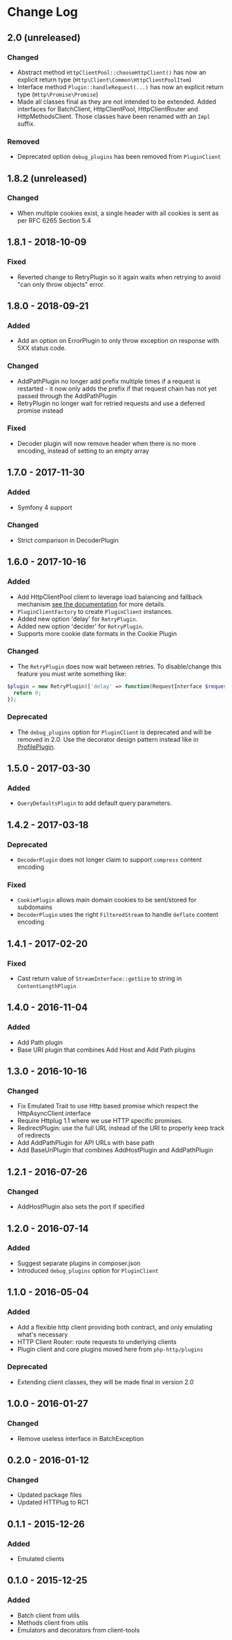 # Change Log

## 2.0 (unreleased)

### Changed
- Abstract method `HttpClientPool::chooseHttpClient()` has now an explicit return type (`Http\Client\Common\HttpClientPoolItem`)
- Interface method `Plugin::handleRequest(...)` has now an explicit return type (`Http\Promise\Promise`)
- Made all classes final as they are not intended to be extended. 
  Added interfaces for BatchClient, HttpClientPool, HttpClientRouter and HttpMethodsClient.
  Those classes have been renamed with an `Impl` suffix.

### Removed
- Deprecated option `debug_plugins` has been removed from `PluginClient`

## 1.8.2 (unreleased)

### Changed

- When multiple cookies exist, a single header with all cookies is sent as per RFC 6265 Section 5.4

## 1.8.1 - 2018-10-09

### Fixed

- Reverted change to RetryPlugin so it again waits when retrying to avoid "can only throw objects" error.

## 1.8.0 - 2018-09-21

### Added

 - Add an option on ErrorPlugin to only throw exception on response with 5XX status code.

### Changed

- AddPathPlugin no longer add prefix multiple times if a request is restarted - it now only adds the prefix if that request chain has not yet passed through the AddPathPlugin
- RetryPlugin no longer wait for retried requests and use a deferred promise instead

### Fixed

- Decoder plugin will now remove header when there is no more encoding, instead of setting to an empty array


## 1.7.0 - 2017-11-30

### Added 

- Symfony 4 support

### Changed

- Strict comparison in DecoderPlugin

## 1.6.0 - 2017-10-16

### Added

- Add HttpClientPool client to leverage load balancing and fallback mechanism [see the documentation](http://docs.php-http.org/en/latest/components/client-common.html) for more details.
- `PluginClientFactory` to create `PluginClient` instances.
- Added new option 'delay' for `RetryPlugin`.
- Added new option 'decider' for `RetryPlugin`.
- Supports more cookie date formats in the Cookie Plugin

### Changed

- The `RetryPlugin` does now wait between retries. To disable/change this feature you must write something like: 
 
```php
$plugin = new RetryPlugin(['delay' => function(RequestInterface $request, Exception $e, $retries) { 
  return 0; 
}); 
```

### Deprecated

- The `debug_plugins` option for `PluginClient` is deprecated and will be removed in 2.0. Use the decorator design pattern instead like in [ProfilePlugin](https://github.com/php-http/HttplugBundle/blob/de33f9c14252f22093a5ec7d84f17535ab31a384/Collector/ProfilePlugin.php).

## 1.5.0 - 2017-03-30

### Added

- `QueryDefaultsPlugin` to add default query parameters.

## 1.4.2 - 2017-03-18

### Deprecated

- `DecoderPlugin` does not longer claim to support `compress` content encoding

### Fixed

- `CookiePlugin` allows main domain cookies to be sent/stored for subdomains
- `DecoderPlugin` uses the right `FilteredStream` to handle `deflate` content encoding


## 1.4.1 - 2017-02-20

### Fixed

- Cast return value of `StreamInterface::getSize` to string in `ContentLengthPlugin`


## 1.4.0 - 2016-11-04

### Added

- Add Path plugin
- Base URI plugin that combines Add Host and Add Path plugins


## 1.3.0 - 2016-10-16

### Changed

- Fix Emulated Trait to use Http based promise which respect the HttpAsyncClient interface
- Require Httplug 1.1 where we use HTTP specific promises.
- RedirectPlugin: use the full URL instead of the URI to properly keep track of redirects
- Add AddPathPlugin for API URLs with base path
- Add BaseUriPlugin that combines AddHostPlugin and AddPathPlugin


## 1.2.1 - 2016-07-26

### Changed

- AddHostPlugin also sets the port if specified


## 1.2.0 - 2016-07-14

### Added

- Suggest separate plugins in composer.json
- Introduced `debug_plugins` option for `PluginClient`


## 1.1.0 - 2016-05-04

### Added

- Add a flexible http client providing both contract, and only emulating what's necessary
- HTTP Client Router: route requests to underlying clients
- Plugin client and core plugins moved here from `php-http/plugins`

### Deprecated

- Extending client classes, they will be made final in version 2.0


## 1.0.0 - 2016-01-27

### Changed

- Remove useless interface in BatchException


## 0.2.0 - 2016-01-12

### Changed

- Updated package files
- Updated HTTPlug to RC1


## 0.1.1 - 2015-12-26

### Added

- Emulated clients


## 0.1.0 - 2015-12-25

### Added

- Batch client from utils
- Methods client from utils
- Emulators and decorators from client-tools
